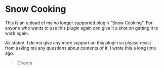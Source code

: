 # Snow Cooking

This is an upload of my no longer supported plugin "Snow Cooking". For anyone who wants to use this plugin again can give it a shot on getting it to work again.

As stated, I do not give any more support on this plugin so please resist from asking me any questions about contents of it. I wrote this a long time ago.

> Cheers.

